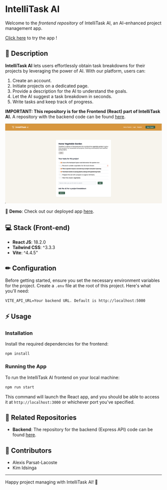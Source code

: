 # IntelliTask AI

Welcome to the _frontend repository_ of IntelliTask AI, an AI-enhanced project management app.

[Click here](https://intellitask-ai.netlify.app/) to try the app !

## 📜 Description

**IntelliTask AI** lets users effortlessly obtain task breakdowns for their projects by leveraging the power of AI. With our platform, users can:

1. Create an account.
2. Initiate projects on a dedicated page.
3. Provide a description for the AI to understand the goals.
4. Let the AI suggest a task breakdown in seconds.
5. Write tasks and keep track of progress.

**IMPORTANT: This repository is for the Frontend (React) part of IntelliTask AI.** A repository with the backend code can be found [here](https://github.com/IntelliTask-Team/IntelliTask-AI-Server).

![Screenshot of the app](./public/images/screenshot-app.png "Screenshot of the app")

🚀 **Demo**: Check out our deployed app [here](https://intellitask-ai.netlify.app/).

## 💻 Stack (Front-end)

- **React JS**: 18.2.0
- **Tailwind CSS**: ^3.3.3
- **Vite**: ^4.4.5"

## ✏ Configuration

Before getting started, ensure you set the necessary environment variables for the project. Create a `.env` file at the root of this project. Here's what you'll need:

```
VITE_API_URL=Your backend URL. Default is http://localhost:5000
```

## ⚡ Usage

### Installation

Install the required dependencies for the frontend:

```bash
npm install
```

### Running the App

To run the IntelliTask AI frontend on your local machine:

```bash
npm run start
```

This command will launch the React app, and you should be able to access it at `http://localhost:3000` or whichever port you've specified.

## 🔗 Related Repositories

- **Backend**: The repository for the backend (Express API) code can be found [here](https://github.com/IntelliTask-Team/IntelliTask-AI-Server).

## 🤝 Contributors

- Alexis Parsat-Lacoste
- Kim Idsinga

---

Happy project managing with IntelliTask AI! 🚀
